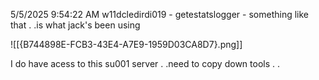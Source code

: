 5/5/2025 9:54:22 AM
w11dcledirdi019 - getestatslogger - something like that . .is what jack's been using

![[{B744898E-FCB3-43E4-A7E9-1959D03CA8D7}.png]]

I do have acess to this su001 server . .need to copy down tools . .

